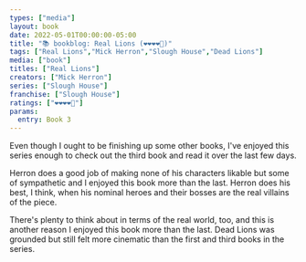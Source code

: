 ```yaml
---
types: ["media"]
layout: book
date: 2022-05-01T00:00:00-05:00
title: "📚 bookblog: Real Lions (❤️❤️❤️❤️🖤)"
tags: ["Real Lions","Mick Herron","Slough House","Dead Lions"]
media: ["book"]
titles: ["Real Lions"]
creators: ["Mick Herron"]
series: ["Slough House"]
franchise: ["Slough House"]
ratings: ["❤️❤️❤️❤️🖤"]
params:
  entry: Book 3
---
```


Even though I ought to be finishing up some other books, I've enjoyed this series enough to check out the third book and read it over the last few days.

Herron does a good job of making none of his characters likable but some of sympathetic and I enjoyed this book more than the last. Herron does his best, I think, when his nominal heroes and their bosses are the real villains of the piece.

There's plenty to think about in terms of the real world, too, and this is another reason I enjoyed this book more than the last. Dead Lions was grounded but still felt more cinematic than the first and third books in the series.
